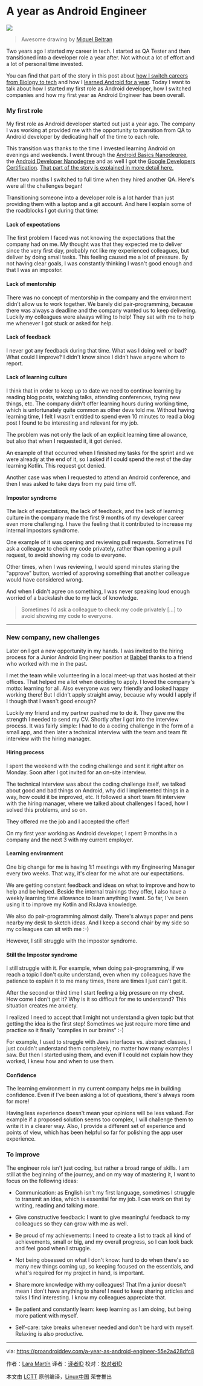 A year as Android Engineer
============================================================

![](https://cdn-images-1.medium.com/max/2000/1*tqshw1o4JZZlA1HW3Cki1Q.png)
>Awesome drawing by [Miquel Beltran][0]

Two years ago I started my career in tech. I started as QA Tester and then transitioned into a developer role a year after. Not without a lot of effort and a lot of personal time invested.

You can find that part of the story in this post about [how I switch careers from Biology to tech][1] and how I [learned Android for a year][2]. Today I want to talk about how I started my first role as Android developer, how I switched companies and how my first year as Android Engineer has been overall.

### My first role

My first role as Android developer started out just a year ago. The company I was working at provided me with the opportunity to transition from QA to Android developer by dedicating half of the time to each role.

This transition was thanks to the time I invested learning Android on evenings and weekends. I went through the [Android Basics Nanodegree][3], the [Android Developer Nanodegree][4] and as well I got the [Google Developers Certification][5]. [That part of the story is explained in more detail here.][6]

After two months I switched to full time when they hired another QA. Here's were all the challenges began!

Transitioning someone into a developer role is a lot harder than just providing them with a laptop and a git account. And here I explain some of the roadblocks I got during that time:

#### Lack of expectations

The first problem I faced was not knowing the expectations that the company had on me. My thought was that they expected me to deliver since the very first day, probably not like my experienced colleagues, but deliver by doing small tasks. This feeling caused me a lot of pressure. By not having clear goals, I was constantly thinking I wasn't good enough and that I was an impostor.

#### Lack of mentorship

There was no concept of mentorship in the company and the environment didn’t allow us to work together. We barely did pair-programming, because there was always a deadline and the company wanted us to keep delivering. Luckily my colleagues were always willing to help! They sat with me to help me whenever I got stuck or asked for help.

#### Lack of feedback

I never got any feedback during that time. What was I doing well or bad? What could I improve? I didn't know since I didn’t have anyone whom to report.

#### Lack of learning culture

I think that in order to keep up to date we need to continue learning by reading blog posts, watching talks, attending conferences, trying new things, etc. The company didn’t offer learning hours during working time, which is unfortunately quite common as other devs told me. Without having learning time, I felt I wasn't entitled to spend even 10 minutes to read a blog post I found to be interesting and relevant for my job.

The problem was not only the lack of an explicit learning time allowance, but also that when I requested it, it got denied.

An example of that occurred when I finished my tasks for the sprint and we were already at the end of it, so I asked if I could spend the rest of the day learning Kotlin. This request got denied.

Another case was when I requested to attend an Android conference, and then I was asked to take days from my paid time off.

#### Impostor syndrome

The lack of expectations, the lack of feedback, and the lack of learning culture in the company made the first 9 months of my developer career even more challenging. I have the feeling that it contributed to increase my internal impostors syndrome.

One example of it was opening and reviewing pull requests. Sometimes I'd ask a colleague to check my code privately, rather than opening a pull request, to avoid showing my code to everyone.

Other times, when I was reviewing, I would spend minutes staring the "approve" button, worried of approving something that another colleague would have considered wrong.

And when I didn't agree on something, I was never speaking loud enough worried of a backslash due to my lack of knowledge.

> Sometimes I’d ask a colleague to check my code privately […] to avoid showing my code to everyone.

* * *

### New company, new challenges

Later on I got a new opportunity in my hands. I was invited to the hiring process for a Junior Android Engineer position at [Babbel][7] thanks to a friend who worked with me in the past.

I met the team while volunteering in a local meet-up that was hosted at their offices. That helped me a lot when deciding to apply. I loved the company's motto: learning for all. Also everyone was very friendly and looked happy working there! But I didn't apply straight away, because why would I apply if I though that I wasn't good enough?

Luckily my friend and my partner pushed me to do it. They gave me the strength I needed to send my CV. Shortly after I got into the interview process. It was fairly simple: I had to do a coding challenge in the form of a small app, and then later a technical interview with the team and team fit interview with the hiring manager.

#### Hiring process

I spent the weekend with the coding challenge and sent it right after on Monday. Soon after I got invited for an on-site interview.

The technical interview was about the coding challenge itself, we talked about good and bad things on Android, why did I implemented things in a way, how could it be improved, etc. It followed a short team fit interview with the hiring manager, where we talked about challenges I faced, how I solved this problems, and so on.

They offered me the job and I accepted the offer!

On my first year working as Android developer, I spent 9 months in a company and the next 3 with my current employer.

#### Learning environment

One big change for me is having 1:1 meetings with my Engineering Manager every two weeks. That way, it's clear for me what are our expectations.

We are getting constant feedback and ideas on what to improve and how to help and be helped. Beside the internal trainings they offer, I also have a weekly learning time allowance to learn anything I want. So far, I've been using it to improve my Kotlin and RxJava knowledge.

We also do pair-programming almost daily. There's always paper and pens nearby my desk to sketch ideas. And I keep a second chair by my side so my colleagues can sit with me :-)

However, I still struggle with the impostor syndrome.

#### Still the Impostor syndrome

I still struggle with it. For example, when doing pair-programming, if we reach a topic I don't quite understand, even when my colleagues have the patience to explain it to me many times, there are times I just can't get it.

After the second or third time I start feeling a big pressure on my chest. How come I don't get it? Why is it so difficult for me to understand? This situation creates me anxiety.

I realized I need to accept that I might not understand a given topic but that getting the idea is the first step! Sometimes we just require more time and practice so it finally "compiles in our brains" :-)

For example, I used to struggle with Java interfaces vs. abstract classes, I just couldn't understand them completely, no matter how many examples I saw. But then I started using them, and even if I could not explain how they worked, I knew how and when to use them.

#### Confidence

The learning environment in my current company helps me in building confidence. Even if I've been asking a lot of questions, there's always room for more!

Having less experience doesn't mean your opinions will be less valued. For example if a proposed solution seems too complex, I will challenge them to write it in a clearer way. Also, I provide a different set of experience and points of view, which has been helpful so far for polishing the app user experience.

### To improve

The engineer role isn't just coding, but rather a broad range of skills. I am still at the beginning of the journey, and on my way of mastering it, I want to focus on the following ideas:

*   Communication: as English isn't my first language, sometimes I struggle to transmit an idea, which is essential for my job. I can work on that by writing, reading and talking more.

*   Give constructive feedback: I want to give meaningful feedback to my colleagues so they can grow with me as well.

*   Be proud of my achievements: I need to create a list to track all kind of achievements, small or big, and my overall progress, so I can look back and feel good when I struggle.

*   Not being obsessed on what I don't know: hard to do when there's so many new things coming up, so keeping focused on the essentials, and what's required for my project in hand, is important.

*   Share more knowledge with my colleagues! That I'm a junior doesn't mean I don't have anything to share! I need to keep sharing articles and talks I find interesting. I know my colleagues appreciate that.

*   Be patient and constantly learn: keep learning as I am doing, but being more patient with myself.

*   Self-care: take breaks whenever needed and don't be hard with myself. Relaxing is also productive.

--------------------------------------------------------------------------------

via: https://proandroiddev.com/a-year-as-android-engineer-55e2a428dfc8

作者：[Lara Martín][a]
译者：[译者ID](https://github.com/译者ID)
校对：[校对者ID](https://github.com/校对者ID)

本文由 [LCTT](https://github.com/LCTT/TranslateProject) 原创编译，[Linux中国](https://linux.cn/) 荣誉推出

[a]:https://proandroiddev.com/@laramartin
[0]:https://medium.com/@Miqubel
[1]:https://medium.com/@laramartin/how-i-took-my-first-step-in-it-6e9233c4684d
[2]:https://medium.com/udacity/a-year-of-android-ffba9f3e40b6
[3]:https://de.udacity.com/course/android-basics-nanodegree-by-google--nd803
[4]:https://de.udacity.com/course/android-developer-nanodegree-by-google--nd801
[5]:https://developers.google.com/training/certification/
[6]:https://medium.com/udacity/a-year-of-android-ffba9f3e40b6
[7]:http://babbel.com/
